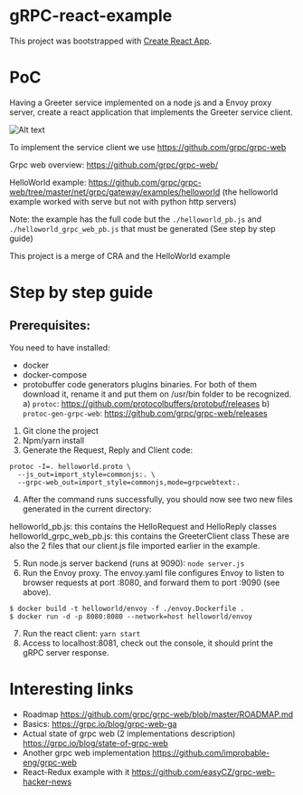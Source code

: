 # gRPC-react-example

This project was bootstrapped with [Create React App](https://github.com/facebook/create-react-app).

# PoC

Having a Greeter service implemented on a node js and a Envoy proxy server, create a react application that implements the Greeter service client. 

![Alt text](https://grpc.io/img/grpc-web-proxy.png)


To implement the service client we use https://github.com/grpc/grpc-web

Grpc web overview: https://github.com/grpc/grpc-web/

HelloWorld example: https://github.com/grpc/grpc-web/tree/master/net/grpc/gateway/examples/helloworld (the helloworld example worked with serve but not with python http servers)

Note: the example has the full code but the `./helloworld_pb.js` and `./helloworld_grpc_web_pb.js` that must be generated (See step by step guide) 

This project is a merge of CRA and the HelloWorld example

# Step by step guide

## Prerequisites: 

You need to have installed: 

- docker
- docker-compose
- protobuffer code generators plugins binaries. For both of them download it, rename it and put them on /usr/bin folder to be recognized.
   a) `protoc`: https://github.com/protocolbuffers/protobuf/releases
   b) `protoc-gen-grpc-web`: https://github.com/grpc/grpc-web/releases
   


1. Git clone the project
2. Npm/yarn install 
3. Generate the Request, Reply and Client code: 

```
protoc -I=. helloworld.proto \
  --js_out=import_style=commonjs:. \
  --grpc-web_out=import_style=commonjs,mode=grpcwebtext:.
```  
4. After the command runs successfully, you should now see two new files generated in the current directory:

helloworld_pb.js: this contains the HelloRequest and HelloReply classes
helloworld_grpc_web_pb.js: this contains the GreeterClient class
These are also the 2 files that our client.js file imported earlier in the example.  

5.  Run node.js server backend (runs at 9090): `node server.js`
6.  Run the Envoy proxy. The envoy.yaml file configures Envoy to listen to browser requests at port :8080, and forward them to port :9090 (see above).

```
$ docker build -t helloworld/envoy -f ./envoy.Dockerfile .
$ docker run -d -p 8080:8080 --network=host helloworld/envoy
```  

7. Run the react client: `yarn start`
8. Access to localhost:8081,  check out the console, it should print the gRPC server response.






 


# Interesting links

- Roadmap https://github.com/grpc/grpc-web/blob/master/ROADMAP.md
- Basics: https://grpc.io/blog/grpc-web-ga
- Actual state of grpc web (2 implementations description) https://grpc.io/blog/state-of-grpc-web 
- Another grpc web implementation https://github.com/improbable-eng/grpc-web
- React-Redux example with it https://github.com/easyCZ/grpc-web-hacker-news

